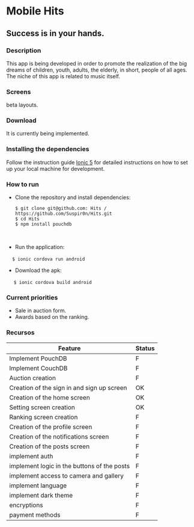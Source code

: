 # Mobile Hits
## Success is in your hands.

### Description

This app is being developed in order to promote the realization of the big dreams of children, youth, adults, the elderly, in short, people of all ages.
The niche of this app is related to music itself.

### Screens

beta layouts.

### Download

It is currently being implemented.

### Installing the dependencies

Follow the instruction guide [Ionic 5](https://ionicframework.com/docs) for detailed instructions on how to set up your local machine for development.

### How to run

+ Clone the repository and install dependencies:

   ```
   $ git clone git@github.com: Hits / https://github.com/Suspir0n/Hits.git  
   $ cd Hits  
   $ npm install pouchdb
   ```
   
+ Run the application:

    `$ ionic cordova run android`
    
+ Download the apk:

     `$ ionic cordova build android`
     
### Current priorities

+ Sale in auction form.
+ Awards based on the ranking.

### Recursos

Feature | Status
--------- | ------
Implement PouchDB | F
Implement CouchDB | F
Auction creation | F
Creation of the sign in and sign up screen | OK
Creation of the home screen | OK
Setting screen creation | OK
Ranking screen creation | F
Creation of the profile screen | F
Creation of the notifications screen | F
Creation of the posts screen | F
implement auth | F
implement logic in the buttons of the posts | F
implement access to camera and gallery | F
implement language | F
implement dark theme | F
encryptions | F
payment methods | F

